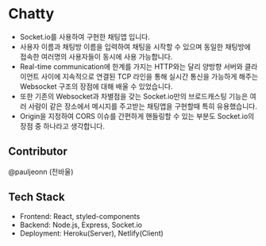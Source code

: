 # Chatty

- Socket.io를 사용하여 구현한 채팅앱 입니다. 
- 사용자 이름과 채팅방 이름을 입력하여 채팅을 시작할 수 있으며 동일한 채팅방에 접속한 여러명의 사용자들이 동시에 사용 가능합니다. 
- Real-time communication에 한계를 가지는 HTTP와는 달리 양방향 서버와 클라이언트 사이에 지속적으로 연결된 TCP 라인을 통해 실시간 통신을 가능하게 해주는 Websocket 구조의 장점에 대해 배울 수 있었습니다. 
- 또한 기존의 Websocket과 차별점을 갖는 Socket.io만의 브로드캐스팅 기능은 여러 사람이 같은 장소에서 메시지를 주고받는 채팅앱을 구현할때 특히 유용했습니다.
- Origin을 지정하여 CORS 이슈를 간편하게 핸들링할 수 있는 부분도 Socket.io의 장점 중 하나라고 생각합니다.

## Contributor

@pauljeonn (전바울)

## Tech Stack

- Frontend: React, styled-components
- Backend: Node.js, Express, Socket.io
- Deployment: Heroku(Server), Netlify(Client)
